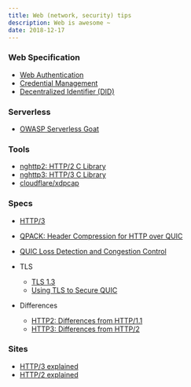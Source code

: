 ```yaml
---
title: Web (network, security) tips
description: Web is awesome ~
date: 2018-12-17
---
```


### Web Specification

* [Web Authentication](https://github.com/w3c/webauthn)
* [Credential Management](https://github.com/w3c/webappsec-credential-management)
* [Decentralized Identifier (DID)](https://github.com/w3c-ccg/did-spec)

### Serverless

* [OWASP Serverless Goat](https://www.owasp.org/index.php/OWASP_Serverless_Goat)


### Tools

* [nghttp2: HTTP/2 C Library](https://github.com/nghttp2/nghttp2)
* [nghttp3: HTTP/3 C Library](https://github.com/ngtcp2/nghttp3)
* [cloudflare/xdpcap](https://github.com/cloudflare/xdpcap)

### Specs

* [HTTP/3](https://tools.ietf.org/html/draft-ietf-quic-http-18)
* [QPACK: Header Compression for HTTP over QUIC](https://tools.ietf.org/html/draft-ietf-quic-qpack-06)
* [QUIC Loss Detection and Congestion Control](https://tools.ietf.org/html/draft-ietf-quic-recovery-18)

* TLS
  - [TLS 1.3](https://tls13.ulfheim.net)
  - [Using TLS to Secure QUIC](https://tools.ietf.org/html/draft-ietf-quic-tls-18)

* Differences
  - [HTTP2: Differences from HTTP/1.1](https://en.wikipedia.org/wiki/HTTP/2#Differences_from_HTTP_1.1)
  - [HTTP3: Differences from HTTP/2](https://tools.ietf.org/html/draft-ietf-quic-http-18#appendix-A)

### Sites

* [HTTP/3 explained](https://daniel.haxx.se/http3-explained)
* [HTTP/2 explained](https://daniel.haxx.se/http2)
